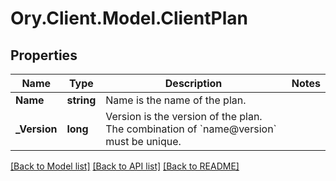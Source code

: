 # Ory.Client.Model.ClientPlan

## Properties

Name | Type | Description | Notes
------------ | ------------- | ------------- | -------------
**Name** | **string** | Name is the name of the plan. | 
**_Version** | **long** | Version is the version of the plan. The combination of &#x60;name@version&#x60; must be unique. | 

[[Back to Model list]](../README.md#documentation-for-models) [[Back to API list]](../README.md#documentation-for-api-endpoints) [[Back to README]](../README.md)

